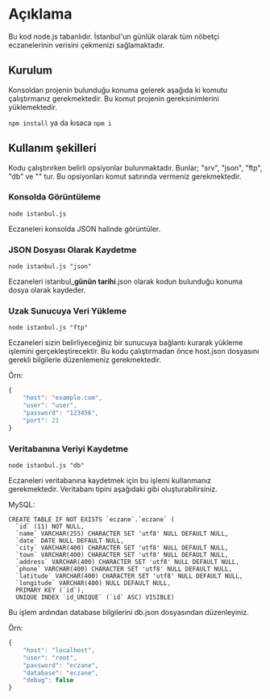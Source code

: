 # Açıklama

Bu kod node.js tabanlıdır. İstanbul'un günlük olarak tüm nöbetçi eczanelerinin verisini çekmenizi sağlamaktadır.

## Kurulum

Konsoldan projenin bulunduğu konuma gelerek aşağıda ki komutu çalıştırmanız gerekmektedir. Bu komut projenin gereksinimlerini yüklemektedir.

`npm install` ya da kısaca `npm i`

## Kullanım şekilleri

Kodu çalıştırırken belirli opsiyonlar bulunmaktadır. Bunlar; "srv", "json", "ftp", "db" ve "" tur. Bu opsiyonları komut satırında vermeniz gerekmektedir.

### Konsolda Görüntüleme

`node istanbul.js`

Eczaneleri konsolda JSON halinde görüntüler.

### JSON Dosyası Olarak Kaydetme

`node istanbul.js "json"`

Eczaneleri istanbul_**günün tarihi**.json olarak kodun bulunduğu konuma dosya olarak kaydeder.

### Uzak Sunucuya Veri Yükleme

`node istanbul.js "ftp"`

Eczaneleri sizin belirliyeceğiniz bir sunucuya bağlantı kurarak yükleme işlemini gerçekleştirecektir.
Bu kodu çalıştırmadan önce host.json dosyasını gerekli bilgilerle düzenlemeniz gerekmektedir.

Örn:

```javascript
{
    "host": "example.com",
    "user": "user",
    "password": "123456",
    "port": 21
}
```

### Veritabanına Veriyi Kaydetme

`node istanbul.js "db"`

Eczaneleri veritabanına kaydetmek için bu işlemi kullanmanız gerekmektedir. Veritabanı tipini aşağıdaki gibi oluşturabilirsiniz.

MySQL:

```mysql
CREATE TABLE IF NOT EXISTS `eczane`.`eczane` (
  `id` (11) NOT NULL,
  `name` VARCHAR(255) CHARACTER SET 'utf8' NULL DEFAULT NULL,
  `date` DATE NULL DEFAULT NULL,
  `city` VARCHAR(400) CHARACTER SET 'utf8' NULL DEFAULT NULL,
  `town` VARCHAR(400) CHARACTER SET 'utf8' NULL DEFAULT NULL,
  `address` VARCHAR(400) CHARACTER SET 'utf8' NULL DEFAULT NULL,
  `phone` VARCHAR(400) CHARACTER SET 'utf8' NULL DEFAULT NULL,
  `latitude` VARCHAR(400) CHARACTER SET 'utf8' NULL DEFAULT NULL,
  `longitude` VARCHAR(400) NULL DEFAULT NULL,
  PRIMARY KEY (`id`),
  UNIQUE INDEX `id_UNIQUE` (`id` ASC) VISIBLE)
```

Bu işlem ardından database bilgilerini db.json dosyasından düzenleyiniz.

Örn: 

```javascript
{
    "host": "localhost",
    "user": "root",
    "password": "eczane",
    "database": "eczane",
    "debug": false
}
```




